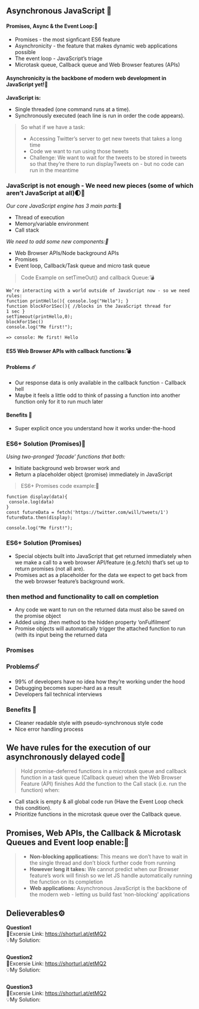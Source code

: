 ## Asynchronous JavaScript 🎯

#### Promises, Async & the Event Loop::blossom:
- Promises - the most signficant ES6 feature
- Asynchronicity - the feature that makes dynamic web applications possible
- The event loop - JavaScript’s triage
- Microtask queue, Callback queue and Web Browser features (APIs) <br/>

#### Asynchronicity is the backbone of modern web development in JavaScript yet!:blossom:
**JavaScript is:**
- Single threaded (one command runs at a time).
- Synchronously executed (each line is run in order the code appears).<br/>
> So what if we have a task: <br/>
> - Accessing Twitter’s server to get new tweets that takes a long time <br/>
> - Code we want to run using those tweets <br/>
> - Challenge: We want to wait for the tweets to be stored in tweets so that they’re there to run displayTweets on - but no code can run in the meantime <br/>

### JavaScript is not enough - We need new pieces (some of which aren’t JavaScript at all):first_quarter_moon:💎
*Our core JavaScript engine has 3 main parts:*:blossom:
- Thread of execution
- Memory/variable environment
- Call stack <br/>

*We need to add some new components::blossom:*
- Web Browser APIs/Node background APIs
- Promises
- Event loop, Callback/Task queue and micro task queue <br/>

> Code Example on setTimeOut() and callback Queue::bomb:
```
We’re interacting with a world outside of JavaScript now - so we need rules:
function printHello(){ console.log("Hello"); }
function blockFor1Sec(){ //blocks in the JavaScript thread for
1 sec }
setTimeout(printHello,0);
blockFor1Sec()
console.log("Me first!");

=> console: Me first! Hello
```
#### ES5 Web Browser APIs with callback functions::bomb:
#### Problems ☄️
- Our response data is only available in the callback function - Callback hell
- Maybe it feels a little odd to think of passing a function into another function only for it
to run much later
#### Benefits :hibiscus:
- Super explicit once you understand how it works under-the-hood

### ES6+ Solution (Promises):ribbon:
*Using two-pronged ‘facade’ functions that both:<br/>*
- Initiate background web browser work and
- Return a placeholder object (promise) immediately in JavaScript

> ES6+ Promises code example::crown:
```
function display(data){
 console.log(data)
}
const futureData = fetch('https://twitter.com/will/tweets/1')
futureData.then(display);

console.log("Me first!");
```

### ES6+ Solution (Promises)
- Special objects built into JavaScript that get returned immediately when we make a call to a web browser API/feature (e.g.fetch) that’s set up to return promises (not all are).
- Promises act as a placeholder for the data we expect to get back from the web browser feature’s background work.

### then method and functionality to call on completion
- Any code we want to run on the returned data must also be saved on the promise object
- Added using .then method to the hidden property ‘onFulfilment’
- Promise objects will automatically trigger the attached function to run (with its input being the returned data

### Promises
### Problems☄️
- 99% of developers have no idea how they’re working under the hood
- Debugging becomes super-hard as a result
- Developers fail technical interviews
### Benefits :hibiscus:
- Cleaner readable style with pseudo-synchronous style code
- Nice error handling process<br/>

## We have rules for the execution of our asynchronously delayed code💎
> Hold promise-deferred functions in a microtask queue and callback function in a task queue (Callback queue) when the Web Browser Feature (API) finishes Add the function to the Call stack (i.e. run the function) when:
 - Call stack is empty & all global code run (Have the Event Loop check this condition).
 - Prioritize functions in the microtask queue over the Callback queue.

## Promises, Web APIs, the Callback & Microtask Queues and Event loop enable:💎
> - **Non-blocking applications:** This means we don’t have to wait in the single thread and don’t block further code from running 
> - **However long it takes:** We cannot predict when our Browser feature’s work will finish so we let JS handle automatically running the function on its completion 
> - **Web applications:** Asynchronous JavaScript is the backbone of the modern web - letting us build fast ‘non-blocking’ applications 

## Delieverables⚙️
**Question1**
<br />:jack_o_lantern:Excersie Link: https://shorturl.at/etMQ2
<br />💡My Solution: 
```js

```

**Question2**
<br />:jack_o_lantern:Excersie Link: https://shorturl.at/etMQ2
<br />💡My Solution: 
```js

```

**Question3**
<br />:jack_o_lantern:Excersie Link: https://shorturl.at/etMQ2
<br />💡My Solution: 
```js

```
